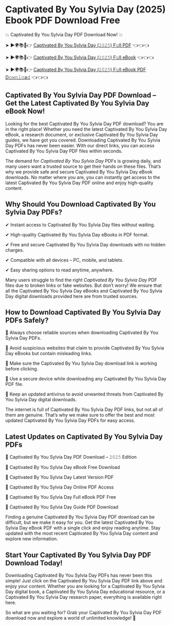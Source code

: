 # Captivated By You Sylvia Day (2025) Ebook PDF Download Free

💥 Captivated By You Sylvia Day PDF Download Now! 💥

➤ ►🌍📚📱👉 [Captivated By You Sylvia Day (𝟸𝟶𝟸𝟻) F𝚞ll PDF](https://getpdf.xyz/captivated-by-you-sylvia-day) 👈👈👈


➤ ►🌍📚📱👉 [Captivated By You Sylvia Day (𝟸𝟶𝟸𝟻) F𝚞ll eBook](https://getpdf.xyz/captivated-by-you-sylvia-day) 👈👈👈


➤ ►🌍📚📱👉 [Captivated By You Sylvia Day (𝟸𝟶𝟸𝟻) F𝚞ll eBook PDF D𝚘𝚠𝚗𝚕𝚘a𝚍](https://getpdf.xyz/captivated-by-you-sylvia-day) 👈👈👈


## Captivated By You Sylvia Day PDF Download – Get the Latest Captivated By You Sylvia Day eBook Now!

Looking for the best Captivated By You Sylvia Day PDF download? You are in the right place! Whether you need the latest Captivated By You Sylvia Day eBook, a research document, or exclusive Captivated By You Sylvia Day guides, we have got you covered. Downloading Captivated By You Sylvia Day PDFs has never been easier. With our direct links, you can access Captivated By You Sylvia Day PDF files within seconds.

The demand for *Captivated By You Sylvia Day* PDFs is growing daily, and many users want a trusted source to get their hands on these files. That’s why we provide safe and secure Captivated By You Sylvia Day eBook downloads. No matter where you are, you can instantly get access to the latest Captivated By You Sylvia Day PDF online and enjoy high-quality content.

## Why Should You Download Captivated By You Sylvia Day PDFs?

✔ Instant access to Captivated By You Sylvia Day files without waiting.

✔ High-quality Captivated By You Sylvia Day eBooks in PDF format.

✔ Free and secure Captivated By You Sylvia Day downloads with no hidden charges.

✔ Compatible with all devices – PC, mobile, and tablets.

✔ Easy sharing options to read anytime, anywhere.

Many users struggle to find the right *Captivated By You Sylvia Day* PDF files due to broken links or fake websites. But don’t worry! We ensure that all the Captivated By You Sylvia Day eBooks and Captivated By You Sylvia Day digital downloads provided here are from trusted sources.

## How to Download Captivated By You Sylvia Day PDFs Safely?

📌 Always choose reliable sources when downloading Captivated By You Sylvia Day PDFs.

📌 Avoid suspicious websites that claim to provide Captivated By You Sylvia Day eBooks but contain misleading links.

📌 Make sure the Captivated By You Sylvia Day download link is working before clicking.

📌 Use a secure device while downloading any Captivated By You Sylvia Day PDF file.

📌 Keep an updated antivirus to avoid unwanted threats from Captivated By You Sylvia Day digital downloads.

The internet is full of Captivated By You Sylvia Day PDF links, but not all of them are genuine. That’s why we make sure to offer the best and most updated Captivated By You Sylvia Day PDFs for easy access.

## Latest Updates on Captivated By You Sylvia Day PDFs

🔹 Captivated By You Sylvia Day PDF Download – 𝟸𝟶𝟸𝟻 Edition

🔹 Captivated By You Sylvia Day eBook Free Download

🔹 Captivated By You Sylvia Day Latest Version PDF

🔹 Captivated By You Sylvia Day Online PDF Access

🔹 Captivated By You Sylvia Day Full eBook PDF Free

🔹 Captivated By You Sylvia Day Guide PDF Download

Finding a genuine Captivated By You Sylvia Day PDF download can be difficult, but we make it easy for you. Get the latest Captivated By You Sylvia Day eBook PDF with a single click and enjoy reading anytime. Stay updated with the most recent Captivated By You Sylvia Day content and explore new information.

## Start Your Captivated By You Sylvia Day PDF Download Today!

Downloading Captivated By You Sylvia Day PDFs has never been this simple! Just click on the Captivated By You Sylvia Day PDF link above and enjoy your content. Whether you are looking for a Captivated By You Sylvia Day digital book, a Captivated By You Sylvia Day educational resource, or a Captivated By You Sylvia Day research paper, everything is available right here.

So what are you waiting for? Grab your Captivated By You Sylvia Day PDF download now and explore a world of unlimited knowledge! 🚀